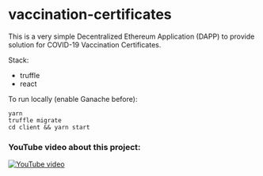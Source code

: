 # vaccination-certificates

This is a very simple Decentralized Ethereum Application (DAPP) to provide solution for COVID-19 Vaccination Certificates.

Stack:
- truffle
- react

To run locally (enable Ganache before):
```
yarn
truffle migrate
cd client && yarn start
```

### YouTube video about this project:
[![YouTube video](https://img.youtube.com/vi/5WDcC1xMmu0/0.jpg)](https://www.youtube.com/watch?v=5WDcC1xMmu0)